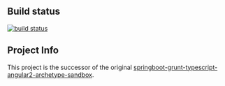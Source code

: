 ## Build status
[![build status](https://travis-ci.org/gergelyrozsonits/springboot-webpack-typescript-angular2-archetype-sandbox.svg)](https://travis-ci.org/gergelyrozsonits/springboot-webpack-typescript-angular2-archetype-sandbox)
## Project Info
This project is the successor of the original [springboot-grunt-typescript-angular2-archetype-sandbox](https://github.com/gergelyrozsonits/springboot-grunt-typescript-angular2-archetype-sandbox).